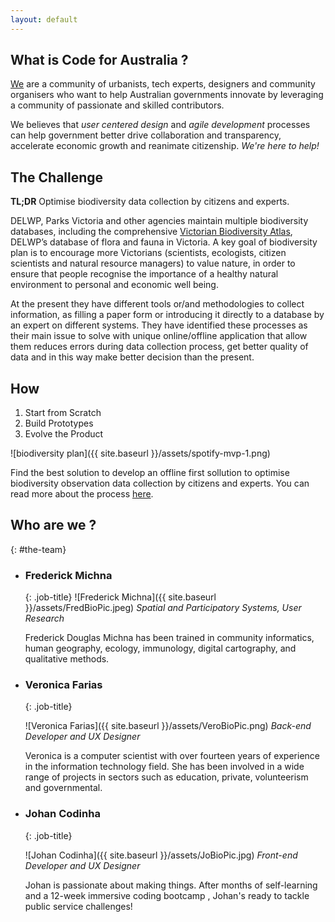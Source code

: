 ```yaml
---
layout: default
---
```

## What is Code for Australia ? 

[We](http://www.codeforaustralia.org/team) are a community of urbanists, tech experts, designers and community organisers who want to help Australian governments innovate by leveraging a community of passionate and skilled contributors.

We believes that *user centered design* and *agile development* processes can help government better drive collaboration and transparency, accelerate economic growth and reanimate citizenship. *We're here to help!*

## The Challenge

**TL;DR** Optimise biodiversity data collection by citizens and experts.

DELWP, Parks Victoria and other agencies maintain multiple biodiversity databases, including the comprehensive [Victorian Biodiversity Atlas](https://vba.dse.vic.gov.au/vba/#/), DELWP’s database of flora and fauna in Victoria. 
A key goal of biodiversity plan is to encourage more Victorians (scientists, ecologists, citizen scientists and natural resource managers) to value nature, in order to ensure that people recognise the importance of a healthy natural environment to personal and economic well being.

At the present they have different tools or/and methodologies to collect information, as filling a paper form or introducing it directly to a database by an expert on different systems. They have identified these processes as their main issue to solve with unique online/offline application that allow them reduces errors during data collection process, get better quality of data and in this way make better decision than the present.

## How

1. Start from Scratch
2. Build Prototypes
3. Evolve the Product


![biodiversity plan]({{ site.baseurl }}/assets/spotify-mvp-1.png)

Find the best solution to develop an offline first sollution to optimise biodiversity observation data collection by citizens and experts.
You can read more about the process [here](https://codeforaustralia.github.io/biodiversity/2016/08/25/Expectations-and-Innovation.html).




## Who are we ?
{: #the-team}
*   ### Frederick Michna
    {: .job-title}
    ![Frederick Michna]({{ site.baseurl }}/assets/FredBioPic.jpeg)
    *Spatial and Participatory Systems, User Research*

    Frederick Douglas Michna has been trained in community informatics, human geography, ecology, immunology, digital cartography, and qualitative methods.

<!-- Understanding customer requirements
Fostering shared understanding of customer requirements
Matching client expectations and deliverables with to requirements
Keeping team on track -->


*   ### Veronica Farias 
    {: .job-title}

    ![Veronica Farias]({{ site.baseurl }}/assets/VeroBioPic.png)
    *Back-end Developer and UX Designer*

    Veronica is a computer scientist with over fourteen years of experience in the information technology field. She has been involved in a wide range of projects in sectors such as education, private, volunteerism and governmental.

<!-- Architecture and system design
Back-end software development
Understanding customer requirements
Fostering shared understanding of customer requirements
Matching client expectations and deliverables with to requirements
Keeping team on track -->


*   ### Johan Codinha
    {: .job-title}

    ![Johan Codinha]({{ site.baseurl }}/assets/JoBioPic.jpg)
    *Front-end Developer and UX Designer*
    
    Johan is passionate about making things. After months of self-learning and a 12-week immersive coding bootcamp , Johan's ready to tackle public service challenges!

<!-- * Front-end sofware development
* Understanding customer requirements
* Fostering shared understanding of customer requirements
* Matching client expectations and deliverables with to requirements
* Keeping team on track -->

